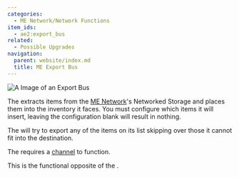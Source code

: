 ```yaml
---
categories:
  - ME Network/Network Functions
item_ids:
  - ae2:export_bus
related:
  - Possible Upgrades
navigation:
  parent: website/index.md
  title: ME Export Bus
---
```


![A Image of an Export Bus](../../../assets/large/export_bus.png)

The <ItemLink id="export_bus"/> extracts items from the
[ME Network](../../me-network.md)'s Networked Storage and places them into the inventory it faces.
You must configure which items it will insert, leaving the configuration blank will result in nothing.

The <ItemLink id="export_bus"/> will try to export any of the items on its list
skipping over those it cannot fit into the destination.

The <ItemLink id="export_bus"/> requires a [channel](../channels.md) to function.

This is the functional opposite of the <ItemLink id="import_bus"/>.

<RecipeFor id="export_bus" />
